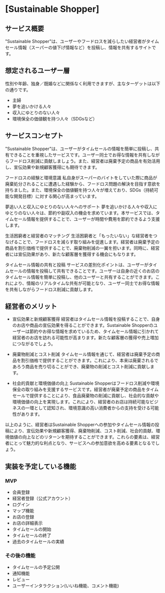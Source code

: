 # [Sustainable Shopper]

## サービス概要
"Sustainable Shopper"は、ユーザーやフードロスを減らしたい経営者がタイムセール情報（スーパーの値下げ情報など）を投稿し、情報を共有するサイトです。

## 想定されるユーザー層
性別や年齢、独身／既婚などに関係なく利用できますが、主なターゲットは以下の通りです。
- 主婦
- 夢を追いかける人々
- 収入にゆとりのない人々
- 環境保全の価値観を持つ人々（SDGsなど）

## サービスコンセプト
"Sustainable Shopper"は、ユーザーがタイムセールの情報を簡単に投稿し、共有できることを重視したサービスです。ユーザー同士でお得な情報を共有しながらフードロス削減に貢献しましょう。また、経営者は廃棄予定の商品を有効活用し、宣伝効果や新規顧客獲得にも期待できます。

フードロスの経験と環境意識
私自身がスーパーのバイトをしていた際に商品が廃棄処分されることに遭遇した経験から、フードロス問題の解決を目指す意欲を持ちました。また、環境保全の価値観を持つ人々が増えており、SDGs（持続可能な開発目標）に対する関心が高まっています。

夢追い人と収入にゆとりのない人々へのサポート
夢を追いかける人々や収入にゆとりのない人々は、節約や副収入の機会を求めています。本サービスでは、タイムセール情報を提供することで、ユーザーが時間や費用を節約できるよう支援します。

生活困窮者と経営者のマッチング
生活困窮者と「もったいない」な経営者をつなげることで、フードロスを減らす取り組みを促進します。経営者は廃棄予定の商品を割引価格で提供することで、廃棄物削減の一翼を担います。同時に、経営者には宣伝効果があり、新たな顧客層を獲得する機会にもなります。

タイムセール情報の共有と投稿
サービスの差別化ポイントは、ユーザーがタイムセールの情報を投稿して共有できることです。ユーザーは自身の近くのお店のタイムセール情報を簡単に投稿し、他のユーザーと共有することができます。これにより、情報のリアルタイムな共有が可能となり、ユーザー同士でお得な情報を共有しながらフードロス削減に貢献します。

## 経営者のメリット

- 宣伝効果と新規顧客獲得
経営者はタイムセール情報を投稿することで、自身のお店や商品の宣伝効果を得ることができます。Sustainable Shopperのユーザーは節約やお得な情報を求めているため、タイムセール情報に引かれて経営者のお店を訪れる可能性が高まります。新たな顧客層の獲得や売上増加につながるでしょう。

- 廃棄物削減とコスト削減
タイムセール情報を通じて、経営者は廃棄予定の商品を割引価格で提供することができます。これにより、本来は廃棄されるであろう商品を売り切ることができ、廃棄物の削減とコスト削減に貢献します。

- 社会的貢献と環境価値の向上 
Sustainable Shopperはフードロス削減や環境保全の取り組みを支援するサービスです。経営者が廃棄予定の商品をタイムセールで提供することにより、食品廃棄物の削減に貢献し、社会的な貢献や環境価値の向上を実現します。これにより、経営者のお店は持続可能なビジネスの一環として認知され、環境意識の高い消費者からの支持を受ける可能性があります。

以上のように、経営者はSustainable Shopperへの参加やタイムセール情報の投稿により、宣伝効果や新規顧客獲得、廃棄物削減、コスト削減、社会的貢献、環境価値の向上などのリターンを期待することができます。これらの要素は、経営者にとって魅力的な利点となり、サービスへの参加意欲を高める要素となるでしょう。

## 実装を予定している機能
### MVP
* 会員登録
* 経営者登録（公式アカウント）
* ログイン
* マップ機能
* お店の登録
* お店の詳細表示
* タイムセールの開始
* タイムセールの終了
* 過去のタイムセールの実績

### その後の機能
* タイムセールの予定公開
* 通知機能
* レビュー
* ユーザーインタラクション(いいね機能、コメント機能)